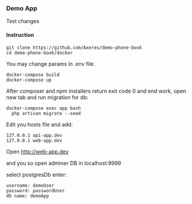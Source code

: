 ### Demo App
Test changes
#### Instruction
```
git clone https://github.com/Axeres/demo-phone-book
cd demo-phone-book/docker
```

You may change params in .env file.

```
docker-compose build
docker-compose up
```

After composer and npm installers return exit code 0 and end work, open new tab and run migration for db:
```
docker-compose exec app bash
  php artisan migrate --seed
```


Edit you hosts file and add:
```
127.0.0.1 api-app.dev
127.0.0.1 web-app.dev
```

Open http://web-app.dev

and you so open adminer DB in localhost:9999

select postgresDb
enter:
```
username: demoUser
password: passwordUser
db name: demoApp
```






